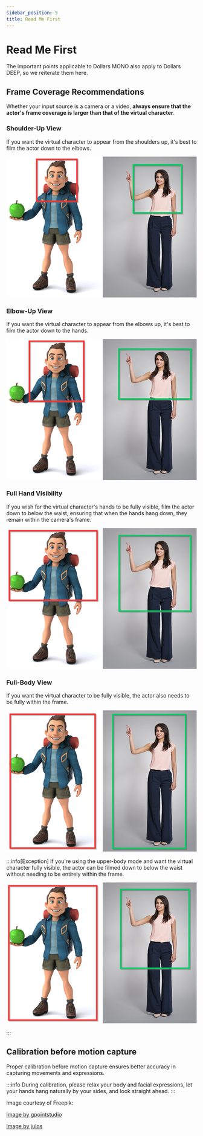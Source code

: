 ```yaml
---
sidebar_position: 5
title: Read Me First
---
```


# Read Me First

The important points applicable to Dollars MONO also apply to Dollars DEEP, so we reiterate them here.

## Frame Coverage Recommendations

Whether your input source is a camera or a video, **always ensure that the actor's frame coverage is larger than that of the virtual character**.

### Shoulder-Up View
If you want the virtual character to appear from the shoulders up, it's best to film the actor down to the elbows.

![](../img/2023-10-20_21_13_48_1.png)

### Elbow-Up View
If you want the virtual character to appear from the elbows up, it's best to film the actor down to the hands.

![](../img/2023-10-20_21_13_48_2.png)

### Full Hand Visibility
If you wish for the virtual character's hands to be fully visible, film the actor down to below the waist, ensuring that when the hands hang down, they remain within the camera's frame.

![](../img/2023-10-20_21_13_48_3.png)

### Full-Body View
If you want the virtual character to be fully visible, the actor also needs to be fully within the frame.

![](../img/2023-10-20_21_13_48_4.png)

:::info[Exception]
If you're using the upper-body mode and want the virtual character fully visible, the actor can be filmed down to below the waist without needing to be entirely within the frame.

![](../img/2023-10-20_21_13_48_5.png)

:::
## Calibration before motion capture

Proper calibration before motion capture ensures better accuracy in capturing movements and expressions.

:::info
During calibration, please relax your body and facial expressions, let your hands hang naturally by your sides, and look straight ahead.
:::

Image courtesy of Freepik:

[Image by gpointstudio](https://www.freepik.com/free-photo/fashionable-smiling-woman-showing-empty-copy-space_11342232.htm#page=3&query=short%20tall&position=38&from_view=search&track=ais) 

[Image by julos](https://www.freepik.com/free-photo/fun-illustration-3d-cartoon-backpacker_13789537.htm#page=3&query=character%20full%20body&position=10&from_view=search&track=ais)
